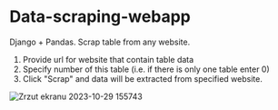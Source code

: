 # Data-scraping-webapp
Django + Pandas. Scrap table from any website.

1. Provide url for website that contain table data
2. Specify number of this table (i.e. if there is only one table enter 0)
3. Click "Scrap" and data will be extracted from specified website.

![Zrzut ekranu 2023-10-29 155743](https://github.com/sebastianbrzustowicz/Data-scraping-webapp/assets/66909222/8aa0dae1-6b59-4717-91c2-87baf138fd73)
